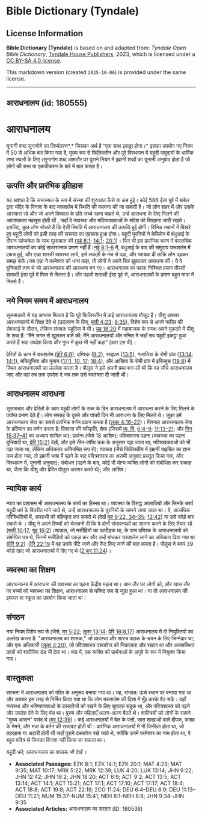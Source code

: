 # Bible Dictionary (Tyndale)

## License Information

**Bible Dictionary (Tyndale)** is based on and adapted from: _Tyndale Open Bible Dictionary_, [Tyndale House Publishers](https://tyndaleopenresources.com/), 2023, which is licensed under a [CC BY-SA 4.0 license](https://creativecommons.org/licenses/by-sa/4.0/legalcode.en).

This markdown version (created `2025-10-06`) is provided under the same license.



--------------------------------

## आराधनालय (id: 180555)

आराधनालय
========

यूनानी शब्द सुनागोगे का लिप्यंतरण*,* जिसका अर्थ है "एक साथ इकट्ठा होना।" इसका उपयोग नए नियम में 50 से अधिक बार किया गया है, मुख्य रूप से फिलिस्तीन और पूरे विस्थापन में यहूदी समुदायों के धार्मिक सभा स्थलों के लिए।सुनागोग शब्द आमतौर पर पुराने नियम में इब्रानी शब्दों का यूनानी अनुवाद होता है जो लोगों की सभा या एकत्रीकरण के बारे में बात करता है।

उत्पत्ति और प्रारंभिक इतिहास
----------------------------

यह अज्ञात है कि सभास्थल के रूप में संस्था की शुरुआत कैसे या कब हुई। कोई 586 ईसा पूर्व में बाबेल द्वारा मंदिर के विनाश के बाद यरूशलेम में स्थिति की कल्पना की जा सकती है। जो लोग शहर में और उसके आसपास रहे और जो अपने विश्वास के प्रति सच्चे रहना चाहते थे, उन्हें आराधना के लिए मिलने की आवश्यकता महसूस होती थी , जहाँ वे व्यवस्था और भविष्यवक्ताओं के संदेश को सिखाना जारी रखते। इसलिए, कुछ लोग सोचते हैं कि ऐसी स्थिति में आराधनालय की उत्पत्ति हुई होगी। विभिन्न स्थानों में बिखरे हुए यहूदी लोगों को इसी तरह की ज़रूरत का एहसास हुआ होगा। यहूदी पुरनियों ने बेबीलोन में बंधुआई के दौरान यहेजकेल के साथ मुलाकात की ([यहे 8:1](https://ref.ly/Ezek8:1); [14:1](https://ref.ly/Ezek14:1); [20:1](https://ref.ly/Ezek20:1))। फिर भी इस प्रारंभिक चरण में वास्तविक आराधनालयों का कोई सकारात्मक प्रमाण नहीं हैं।[नहे 8:1–8](https://ref.ly/Neh8:1-Neh8:8) में, बंधुआई के बाद की समुदाय यरूशलेम में एकत्र हुई, और एज्रा शास्त्री व्यवस्था लाये, इसे लकड़ी के मंच से पढ़ा, और व्याख्या दी ताकि लोग पढ़कर समझ सकें।जब एज्रा ने परमेश्वर को धन्य कहा, तो लोगों ने अपने सिर झुकाकर आराधना की। ये वे बुनियादी तत्व थे जो आराधनालय की आराधना बन गए। आराधनालय का पहला निश्चित प्रमाण तीसरी शताब्दी ईसा पूर्व में मिस्र से मिलता है। और पहली शताब्दी ईसा पूर्व से, आराधनालयों के प्रमाण बहुत मात्रा में मिलते हैं।

नये नियम समय में आराधनालय
-------------------------

सुसमाचारों से यह आभास मिलता है कि पूरे फिलिस्तीन में कई आराधनालय मौजूद हैं। यीशु अक्सर आराधनालयों में शिक्षा देते थे (उदाहरण के लिए, [मत्ती 4:23](https://ref.ly/Matt4:23); [9:35](https://ref.ly/Matt9:35)), विशेष रूप से अपने गलील की सेवकाई के दौरान, लेकिन संभवतः यहूदिया में भी। [यूह 18:20](https://ref.ly/John18:20) में महायाजक के समक्ष अपने मुकदमे में यीशु के शब्द हैं: “मैंने जगत से खुलकर बातें की; मैंने आराधनालयों और मन्दिर में जहाँ सब यहूदी इकट्ठा हुआ करते हैं सदा उपदेश किया और गुप्त में कुछ भी नहीं कहा” (आर एस वी)।

प्रेरितों के काम में यरूशलेम ([प्रेरि 6:9](https://ref.ly/Acts6:9)), दमिश्क ([9:2](https://ref.ly/Acts9:2)), साइप्रस ([13:5](https://ref.ly/Acts13:5)), गलातिया के रोमी प्रांत ([13:14](https://ref.ly/Acts13:14); [14:1](https://ref.ly/Acts14:1)), मकिदुनिया और यूनान ([17:1, 10, 17](https://ref.ly/Acts17:1); [18:4](https://ref.ly/Acts18:4)), और आसिया के रोमी प्रांत में इफिसुस ([19:8](https://ref.ly/Acts19:8)) में स्थित आराधनालयों का उल्लेख करता है। पौलुस ने इसे अपनी प्रथा बना ली थी कि वह सीधे आराधनालय जाए और वहां तब तक उपदेश दे जब तक उसे स्वतंत्रता दी जाती थी।

आराधनालय आराधना
---------------

सुसमाचार और प्रेरितों के काम यहूदी लोगों के सब्त के दिन आराधनालय में आराधना करने के लिए मिलने के पर्याप्त प्रमाण देते हैं। लोग सप्ताह के दूसरे और पांचवें दिन भी आराधना के लिए मिलते थे। लूका हमें आराधनालय सेवा का सबसे प्रारंभिक वर्णन प्रदान करता है ([लूका 4:16–22](https://ref.ly/Luke4:16-Luke4:22))। मिश्नाह आराधनालय सेवा के प्रतिमान का वर्णन करता है: विश्वास की स्वीकृति, शेमा (जिसमें [व्य. वि.](https://ref.ly/Deut6:4-Deut6:9) [6:4–9](https://ref.ly/Deut6:4-Deut6:9); [11:13–21](https://ref.ly/Deut11:13-Deut11:21); और [गिन 15:37–41](https://ref.ly/Num15:37-Num15:41) का अध्याय शामिल था); प्रार्थना (जैसे 18 आशिष); पवित्रशास्त्र पढ़ना (व्यवस्था का पढ़ना बुनियादी था, [प्रेरि 15:21](https://ref.ly/Acts15:21) देखें, और इसे तीन\-वर्षीय चक्र के अनुसार पढ़ा जाता था; भविष्यवक्ताओं को भी पढ़ा जाता था, लेकिन अधिकतर अनियमित रूप से); व्याख्या (जैसे फिलिस्तीन में इब्रानी बाइबिल का ज्ञान कम होता गया, तो इब्रानी भाषा में पढ़ने के बाद पवित्रशास्त्र का अरामी अनुवाद प्रस्तुत किया गया, और विस्थापन में, यूनानी अनुवाद); संबोधन (पढ़ने के बाद, कोई भी योग्य व्यक्ति लोगों को संबोधित कर सकता था, जैसा कि यीशु और प्रेरित पौलुस अक्सर करते थे); और आशिष।

न्यायिक कार्य
-------------

न्याय का प्रशासन भी आराधनालय के कार्य का हिस्सा था। व्यवस्था के विरुद्ध अपराधियों और जिनके कार्य यहूदी धर्म के विपरीत माने जाते थे, उन्हें आराधनालय के पुरनियों के सामने लाया जाता था। वे, अत्यधिक परिस्थितियों में, अपराधी को बहिष्कृत कर सकते थे (देखें [यूह 9:22, 34–35](https://ref.ly/John9:22); [12:42](https://ref.ly/John12:42)) या उसे कोड़े मार सकते थे । यीशु ने अपने शिष्यों को चेतावनी दी कि वे दोनों संभावनाओं का सामना करने के लिए तैयार रहें ([मत्ती 10:17](https://ref.ly/Matt10:17); [यूह 16:2](https://ref.ly/John16:2))।शाऊल, जो मसीहियों का उत्पीड़क था, के पास दमिश्क के आराधनालयों को संबोधित पत्र थे, जिनमें मसीहियों को पकड़ कर और उन्हें बांधकर यरूशलेम लाने का अधिकार दिया गया था ([प्रेरि 9:2](https://ref.ly/Acts9:2))।[प्रेरि 22:19](https://ref.ly/Acts22:19) में वह उनके पीटे जाने और कैद किए जाने की बात करता है। पौलुस ने स्वयं 39 कोड़े खाए जो आराधनालयों में दिए गए थे ([2 कुर 11:24](https://ref.ly/2Cor11:24))।

व्यवस्था का शिक्षण
------------------

आराधनालय में आराधना की व्यवस्था का पढ़ना केंद्रीय महत्व था। आम तौर पर लोगों को, और खास तौर पर बच्चों को व्यवस्था का शिक्षण, आराधनालय से घनिष्ठ रूप से जुड़ा हुआ था। या तो आराधनालय की इमारत या स्कूल का उपयोग किया जाता था।

संगठन
-----

नया नियम विशेष रूप से (जैसे, [मर 5:22](https://ref.ly/Mark5:22); [लूका 13:14](https://ref.ly/Luke13:14); [प्रेरि 18:8](https://ref.ly/Acts18:8),[17](https://ref.ly/Acts18:17)) आराधनालय में दो नियुक्तियों का उल्लेख करता है: "आराधनालय का शासक," जो व्यवस्था और शास्त्र पाठक के चयन के लिए जिम्मेदार था; और एक अधिकारी ([लूका 4:20](https://ref.ly/Luke4:20)), जो पवित्रशास्त्र दस्तावेज  को निकालता और रखता था और अव्यवस्थित छात्रों को शारीरिक दंड भी देता था। बाद में, एक व्यक्ति को प्रार्थनाओं के अगुवे के रूप में नियुक्त किया गया।

वास्तुकला
---------

संरचना में आराधनालय को मंदिर के अनुरूप बनाया गया था। यह, संभवत: ऊंचे स्थान पर बनाया गया था और अक्सर इस तरह से निर्मित किया गया था कि लोग यरूशलेम की दिशा में मुँह करके बैठ सकें। वहाँ व्यवस्था और भविष्यवक्ताओं के दस्तावेजों को रखने के लिए सुवाहय़ संदूक था, और पवित्रशास्त्र को पढ़ने और उपदेश देने के लिए मंच था। पुरुष और महिलाएँ अलग\-अलग बैठते थे। शास्त्रियों को लोगों के सामने "मुख्य आसन" पसंद थे ([मर 12:39](https://ref.ly/Mark12:39))। कई आराधनालयों में बेल के पत्तों, सात शाखाओं वाले दीपक, फसह के मेमने, और मन्ना के बर्तन की सजावट होती थी। प्रारंभिक आराधनालयों में भी जिनीज़ा होता था, जो तहखाना या अटारी होती थी जहाँ पुराने दस्तावेज रखे जाते थे, क्योंकि उनमें परमेश्वर का नाम होता था, वे बहुत पवित्र थे जिनका विनाश नहीं किया जा सकता था।

 यहूदी धर्म; आराधनालय का शासक *भी देखें* ।

* **Associated Passages:** EZK 8:1; EZK 14:1; EZK 20:1; MAT 4:23; MAT 9:35; MAT 10:17; MRK 5:22; MRK 12:39; LUK 4:20; LUK 13:14; JHN 9:22; JHN 12:42; JHN 16:2; JHN 18:20; ACT 6:9; ACT 9:2; ACT 13:5; ACT 13:14; ACT 14:1; ACT 15:21; ACT 17:1; ACT 17:10; ACT 17:17; ACT 18:4; ACT 18:8; ACT 19:8; ACT 22:19; 2CO 11:24; DEU 6:4–DEU 6:9; DEU 11:13–DEU 11:21; NUM 15:37–NUM 15:41; NEH 8:1–NEH 8:8; JHN 9:34–JHN 9:35
* **Associated Articles:** आराधनालय का सरदार (ID: 180538)

